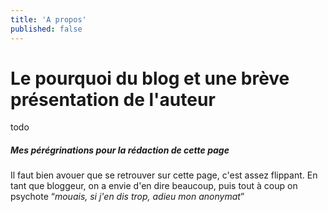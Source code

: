 ```yaml
---
title: 'A propos'
published: false
---
```


# Le pourquoi du blog et une brève présentation de l'auteur

todo

##### Mes pérégrinations pour la rédaction de cette page
Il faut bien avouer que se retrouver sur cette page, c'est assez flippant. En tant que bloggeur, on a envie d'en dire beaucoup, puis tout à coup on psychote “*mouais, si j'en dis trop, adieu mon anonymat*”